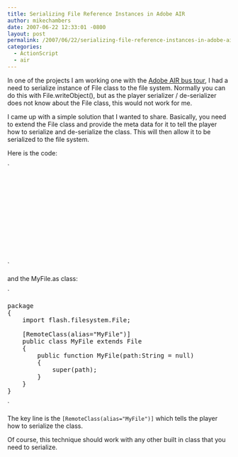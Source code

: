 ```yaml
---
title: Serializing File Reference Instances in Adobe AIR
author: mikechambers
date: 2007-06-22 12:33:01 -0800
layout: post
permalink: /2007/06/22/serializing-file-reference-instances-in-adobe-air/
categories:
  - ActionScript
  - air
---
```



In one of the projects I am working one with the [Adobe AIR bus tour][1], I had a need to serialize instance of File class to the file system. Normally you can do this with File.writeObject(), but as the player serializer / de-serializer does not know about the File class, this would not work for me.

I came up with a simple solution that I wanted to share. Basically, you need to extend the File class and provide the meta data for it to tell the player how to serialize and de-serialize the class. This will then allow it to be serialized to the file system.

Here is the code:  
<!--more-->

`
<pre><?xml version="1.0" encoding="utf-8"?>
<mx:WindowedApplication xmlns:mx="http://www.adobe.com/2006/mxml" layout="absolute">

	<mx:Script>
		<![CDATA[
			import flash.filesystem.FileMode;
			import flash.filesystem.FileStream;
			import flash.filesystem.File;
			private function onSerialize():void
			{
				//file reference to serialize
				var f:MyFile = new MyFile("app-resource:/foo.txt");
				
				//file that we will write serialized object to
				var ser:File = new File("app-storage:/store.db");
				var fs:FileStream = new FileStream();
					fs.open(ser, FileMode.WRITE);
					fs.writeObject(f);
					fs.close();
				
			}
			
			private function onDeSerialize():void
			{
				var ser:File = new File("app-storage:/store.db");
				var fs:FileStream = new FileStream();
					fs.open(ser, FileMode.READ);
				var f:MyFile = fs.readObject() as MyFile;
					fs.close();			
			}
			
		]]>
	</mx:Script>

	<mx:Button label="Serialize" left="10" top="10" click="onSerialize()"/>
	<mx:Button label="De-Serialize" left="92" top="10" click="onDeSerialize()"/>
	
</mx:WindowedApplication>
</pre>
<p>`

and the MyFile.as class:

`
<pre>package
{
	import flash.filesystem.File;

	[RemoteClass(alias="MyFile")]
	public class MyFile extends File
	{
		public function MyFile(path:String = null)
		{
			super(path);
		}
	}
}</pre>
<p>`

The key line is the `[RemoteClass(alias="MyFile")]` which tells the player how to serialize the class.

Of course, this technique should work with any other built in class that you need to serialize.

 [1]: http://onair.adobe.com
